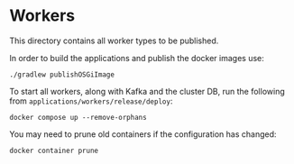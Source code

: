 # Workers

This directory contains all worker types to be published.

In order to build the applications and publish the docker images use:

```shell
./gradlew publishOSGiImage
```

To start all workers, along with Kafka and the cluster DB, run the following from `applications/workers/release/deploy`:

```shell
docker compose up --remove-orphans
```

You may need to prune old containers if the configuration has changed:

```shell
docker container prune
```